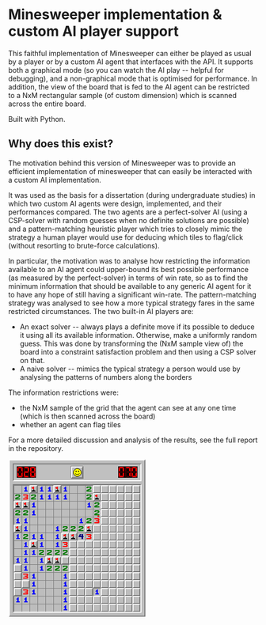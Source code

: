 # Minesweeper implementation & custom AI player support

This faithful implementation of Minesweeper can either be played as usual by a player or by a custom AI agent that interfaces with the API. It supports both a graphical mode (so you can watch the AI play -- helpful for debugging), and a non-graphical mode that is optimised for performance.
In addition, the view of the board that is fed to the AI agent can be restricted to a NxM rectangular sample (of custom dimension) which is scanned across the entire board.

Built with Python.


## Why does this exist?
The motivation behind this version of Minesweeper was to provide an efficient implementation of minesweeper that can easily be interacted with a custom AI implementation.

It was used as the basis for a dissertation (during undergraduate studies) in which two custom AI agents were design, implemented, and their performances compared. The two agents are a perfect-solver AI (using a CSP-solver with random guesses when no definite solutions are possible) and a pattern-matching heuristic player which tries to closely mimic the strategy a human player would use for deducing which tiles to flag/click (without resorting to brute-force calculations).

In particular, the motivation was to analyse how restricting the information available to an AI agent could upper-bound its best possible performance (as measured by the perfect-solver) in terms of win rate, so as to find the minimum information that should be available to any generic AI agent for it to have any hope of still having a significant win-rate. The pattern-matching strategy was analysed to see how a more typical strategy fares in the same restricted circumstances.
The two built-in AI players are:
- An exact solver -- always plays a definite move if its possible to deduce it using all its available information. Otherwise, make a uniformly random guess. This was done by transforming the (NxM sample view of) the board into a constraint satisfaction problem and then using a CSP solver on that.
- A naive solver -- mimics the typical strategy a person would use by analysing the patterns of numbers along the borders

The information restrictions were:
- the NxM sample of the grid that the agent can see at any one time (which is then scanned across the board)
- whether an agent can flag tiles

For a more detailed discussion and analysis of the results, see the full report in the repository.

![](minesweeper-demo.png)
